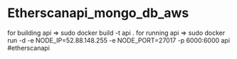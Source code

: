 # Etherscanapi_mongo_db_aws
for building api => sudo docker build -t api .
for running api  => sudo docker run -d -e NODE_IP=52.88.148.255 -e NODE_PORT=27017 -p 6000:6000 api 
#etherscanapi
